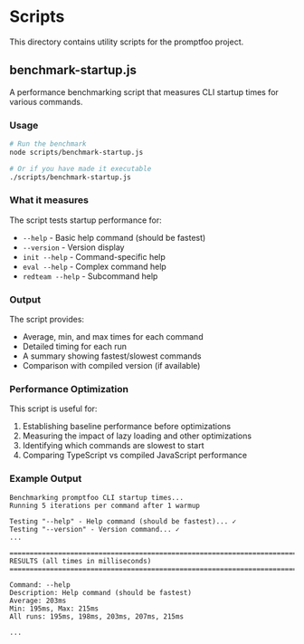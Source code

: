 # Scripts

This directory contains utility scripts for the promptfoo project.

## benchmark-startup.js

A performance benchmarking script that measures CLI startup times for various commands.

### Usage

```bash
# Run the benchmark
node scripts/benchmark-startup.js

# Or if you have made it executable
./scripts/benchmark-startup.js
```

### What it measures

The script tests startup performance for:
- `--help` - Basic help command (should be fastest)
- `--version` - Version display
- `init --help` - Command-specific help
- `eval --help` - Complex command help
- `redteam --help` - Subcommand help

### Output

The script provides:
- Average, min, and max times for each command
- Detailed timing for each run
- A summary showing fastest/slowest commands
- Comparison with compiled version (if available)

### Performance Optimization

This script is useful for:
1. Establishing baseline performance before optimizations
2. Measuring the impact of lazy loading and other optimizations
3. Identifying which commands are slowest to start
4. Comparing TypeScript vs compiled JavaScript performance

### Example Output

```
Benchmarking promptfoo CLI startup times...
Running 5 iterations per command after 1 warmup

Testing "--help" - Help command (should be fastest)... ✓
Testing "--version" - Version command... ✓
...

================================================================================
RESULTS (all times in milliseconds)
================================================================================

Command: --help
Description: Help command (should be fastest)
Average: 203ms
Min: 195ms, Max: 215ms
All runs: 195ms, 198ms, 203ms, 207ms, 215ms

...
``` 